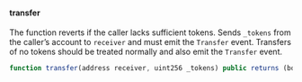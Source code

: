 #### transfer

The function reverts if the caller lacks sufficient tokens.
Sends `_tokens` from the caller’s account to `receiver` and must emit the `Transfer` event.
Transfers of no tokens should be treated normally and also emit the `Transfer` event.


``` js
function transfer(address receiver, uint256 _tokens) public returns (bool success)
```
